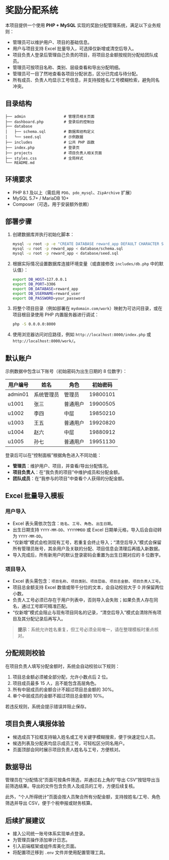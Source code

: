 # 奖励分配系统

本项目提供一个使用 **PHP + MySQL** 实现的奖励分配管理系统，满足以下业务规则：

- 管理员可以维护用户、项目的基础信息。
- 用户与项目支持 Excel 批量导入，可选择仅新增或清空后导入。
- 项目负责人登录后管理自己负责的项目，将项目总金额按规则分配给团队成员。
- 管理员可按项目名称、类别、层级查看和导出分配明细。
- 管理员可一目了然地查看各项目分配状态，区分已完成与待分配。
- 所有成员、负责人均显示工号信息，并支持按姓名/工号模糊检索，避免同名冲突。


## 目录结构

```
├── admin                 # 管理员相关页面
├── dashboard.php         # 登录后的控制台
├── database
│   ├── schema.sql        # 数据库结构定义
│   └── seed.sql          # 示例数据
├── includes              # 公共 PHP 函数
├── index.php             # 登录页
├── projects              # 项目负责人相关页面
├── styles.css            # 全局样式
└── README.md
```

## 环境要求

- PHP 8.1 及以上（需启用 `PDO`、`pdo_mysql`、`ZipArchive` 扩展）
- MySQL 5.7+ / MariaDB 10+
- Composer（可选，用于安装额外依赖）

## 部署步骤

1. 创建数据库并执行初始化脚本：

   ```bash
   mysql -u root -p -e "CREATE DATABASE reward_app DEFAULT CHARACTER SET utf8mb4 COLLATE utf8mb4_unicode_ci;"
   mysql -u root -p reward_app < database/schema.sql
   mysql -u root -p reward_app < database/seed.sql
   ```

2. 根据实际情况设置数据库连接环境变量（或直接修改 `includes/db.php` 中的默认值）：

   ```bash
   export DB_HOST=127.0.0.1
   export DB_PORT=3306
   export DB_DATABASE=reward_app
   export DB_USERNAME=reward_user
   export DB_PASSWORD=your_password
   ```

3. 将整个项目目录（例如部署在 `mydomain.com/work`）映射为可访问目录，或在项目根目录使用 PHP 内置服务器进行调试：

   ```bash
   php -S 0.0.0.0:8000
   ```

4. 使用浏览器访问对应路径，例如 `http://localhost:8000/index.php` 或 `http://localhost:8000/work/`。

## 默认账户

示例数据中包含以下账号（初始密码为出生日期的 8 位数字）：

| 用户编号 | 姓名       | 角色     | 初始密码 |
| -------- | ---------- | -------- | -------- |
| admin01  | 系统管理员 | 管理员   | 19800101 |
| u1001    | 张三       | 普通用户 | 19900505 |
| u1002    | 李四       | 中层     | 19850210 |
| u1003    | 王五       | 普通用户 | 19920820 |
| u1004    | 赵六       | 中层     | 19880912 |
| u1005    | 孙七       | 普通用户 | 19951130 |

登录后可以在“控制面板”根据角色进入不同功能：

- **管理员**：维护用户、项目，并查看/导出分配情况。
- **项目负责人**：在“我负责的项目”中维护成员和分配金额。
- **团队成员**：在“我参与的项目”中查看个人获得的分配金额。

## Excel 批量导入模板

### 用户导入

- Excel 表头需依次包含：`姓名`、`工号`、`角色`、`出生日期`。
- 出生日期支持 `YYYY-MM-DD`、`YYYYMMDD` 或 Excel 日期单元格，导入后会自动转为 `YYYY-MM-DD`。
- “仅新增”模式会检测现有工号，若重复会终止导入；“清空后导入”模式会保留所有管理员账号，其余用户及关联的分配、项目信息会清理后再插入新数据。
- 导入完成后，所有新用户的默认登录密码会重置为出生日期对应的 8 位数字。

### 项目导入

- Excel 表头需包含：`项目名称`、`项目类别`、`项目层级`、`项目总金额`、`项目负责人工号`。
- 项目总金额支持 Excel 数值或带千分位的文本，会自动校验大于 0 并保留两位小数。
- 负责人工号必须已存在于用户列表中，否则导入会失败；如果负责人存在同名，通过工号即可精准匹配。
- “仅新增”模式会阻止与现有项目同名的记录，“清空后导入”模式会清除所有项目及其分配记录后再写入。

> **提示**：系统允许姓名重复，但工号必须全局唯一，请在整理模板时重点核对。

## 分配规则校验

在项目负责人填写分配金额时，系统会自动校验以下规则：

1. 项目总金额必须被全部分配，允许小数点后 2 位。
2. 项目成员最多 15 人，且不能包含高层角色。
3. 所有中层成员的金额合计不超过项目总金额的 30%。
4. 单个中层成员的金额不超过项目总金额的 10%。

若违反规则，系统会提示错误并阻止保存。

## 项目负责人填报体验

- 候选成员下拉框支持输入姓名或工号关键字模糊搜索，便于快速定位人员。
- 候选列表及分配表均显示成员工号，可轻松区分同名用户。
- 页面顶部会同时展示项目负责人姓名与工号，方便核对。

## 数据导出

管理员在“分配情况”页面可按条件筛选，并通过右上角的“导出 CSV”按钮导出当前筛选结果。导出的文件包含负责人及成员的工号，方便后续复核。

此外，“个人所得统计”页面会按人员聚合所有分配金额，支持按姓名/工号、角色筛选并导出 CSV，便于个税申报或财务核算。

## 后续扩展建议

- 接入公司统一账号体系实现单点登录。
- 为管理员操作添加审计日志。
- 引入前端框架或组件库美化页面。
- 将配置项迁移到 `.env` 文件并使用配置管理工具。

